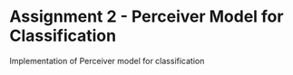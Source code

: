 # Assignment 2 - Perceiver Model for Classification
Implementation of Perceiver model for classification